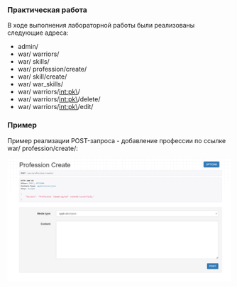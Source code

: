 ### Практическая работа 

В ходе выполнения лабораторной работы были реализованы следующие адреса: 

- admin/
- war/ warriors/
- war/ skills/
- war/ profession/create/
- war/ skill/create/
- war/ war_skills/
- war/ warriors/<int:pk\>/
- war/ warriors/<int:pk\>/delete/
- war/ warriors/<int:pk\>/edit/

### Пример 

Пример реализации POST-запроса - добавление профессии по ссылке war/ profession/create/:

![practice](img/practice_post.png)